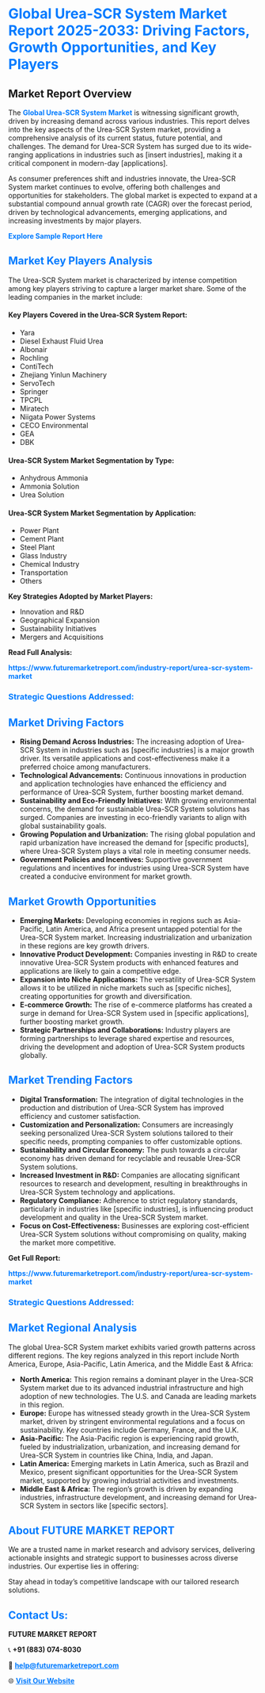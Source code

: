 <h1 style="color: #007BFF;">Global Urea-SCR System Market Report 2025-2033: Driving Factors, Growth Opportunities, and Key Players</h1>

<section id="overview">
<h2>Market Report Overview</h2>
<p>The <a href="https://www.futuremarketreport.com/industry-report/urea-scr-system-market" style="color: #007BFF; text-decoration: none;"><strong>Global Urea-SCR System Market</strong></a> is witnessing significant growth, driven by increasing demand across various industries. This report delves into the key aspects of the Urea-SCR System market, providing a comprehensive analysis of its current status, future potential, and challenges. The demand for Urea-SCR System has surged due to its wide-ranging applications in industries such as [insert industries], making it a critical component in modern-day [applications].</p>
<p>As consumer preferences shift and industries innovate, the Urea-SCR System market continues to evolve, offering both challenges and opportunities for stakeholders. The global market is expected to expand at a substantial compound annual growth rate (CAGR) over the forecast period, driven by technological advancements, emerging applications, and increasing investments by major players.</p>
</section>

<section id="overview">
<p><a href="https://www.futuremarketreport.com/request-sample/reportId=86697" style="color: #007BFF; text-decoration: none;"><strong>Explore Sample Report Here</strong></a></p>
</section>

<section id="key-players">
<h2 style="color: #007BFF;">Market Key Players Analysis</h2>
<p>The Urea-SCR System market is characterized by intense competition among key players striving to capture a larger market share. Some of the leading companies in the market include:</p>
<h4>Key Players Covered in the Urea-SCR System Report:</h4>
<ul><li>Yara</li><li>Diesel Exhaust Fluid Urea</li><li>Albonair</li><li>Rochling</li><li>ContiTech</li><li>Zhejiang Yinlun Machinery</li><li>ServoTech</li><li>Springer</li><li>TPCPL</li><li>Miratech</li><li>Niigata Power Systems</li><li>CECO Environmental</li><li>GEA</li><li>DBK</li></ul>
<h4>Urea-SCR System Market Segmentation by Type:</h4>
<ul><li>Anhydrous Ammonia</li><li>Ammonia Solution</li><li>Urea Solution</li></ul>

<h4>Urea-SCR System Market Segmentation by Application:</h4>
<ul><li>Power Plant</li><li>Cement Plant</li><li>Steel Plant</li><li>Glass Industry</li><li>Chemical Industry</li><li>Transportation</li><li>Others</li></ul>
<p><strong>Key Strategies Adopted by Market Players:</strong></p>
<ul>
<li>Innovation and R&D</li>
<li>Geographical Expansion</li>
<li>Sustainability Initiatives</li>
<li>Mergers and Acquisitions</li>
</ul>
</section>

<section>
<p><strong>Read Full Analysis: </strong></p><a href="https://www.futuremarketreport.com/industry-report/urea-scr-system-market" style="color: #007BFF; text-decoration: none;"><strong>https://www.futuremarketreport.com/industry-report/urea-scr-system-market</strong></a>
<h3 style="color: #007BFF;">Strategic Questions Addressed:</h3>
</section>

<section id="driving-factors">
<h2 style="color: #007BFF;">Market Driving Factors</h2>
<ul>
<li><strong>Rising Demand Across Industries:</strong> The increasing adoption of Urea-SCR System in industries such as [specific industries] is a major growth driver. Its versatile applications and cost-effectiveness make it a preferred choice among manufacturers.</li>
<li><strong>Technological Advancements:</strong> Continuous innovations in production and application technologies have enhanced the efficiency and performance of Urea-SCR System, further boosting market demand.</li>
<li><strong>Sustainability and Eco-Friendly Initiatives:</strong> With growing environmental concerns, the demand for sustainable Urea-SCR System solutions has surged. Companies are investing in eco-friendly variants to align with global sustainability goals.</li>
<li><strong>Growing Population and Urbanization:</strong> The rising global population and rapid urbanization have increased the demand for [specific products], where Urea-SCR System plays a vital role in meeting consumer needs.</li>
<li><strong>Government Policies and Incentives:</strong> Supportive government regulations and incentives for industries using Urea-SCR System have created a conducive environment for market growth.</li>
</ul>
</section>

<section id="growth-opportunities">
<h2 style="color: #007BFF;">Market Growth Opportunities</h2>
<ul>
<li><strong>Emerging Markets:</strong> Developing economies in regions such as Asia-Pacific, Latin America, and Africa present untapped potential for the Urea-SCR System market. Increasing industrialization and urbanization in these regions are key growth drivers.</li>
<li><strong>Innovative Product Development:</strong> Companies investing in R&D to create innovative Urea-SCR System products with enhanced features and applications are likely to gain a competitive edge.</li>
<li><strong>Expansion into Niche Applications:</strong> The versatility of Urea-SCR System allows it to be utilized in niche markets such as [specific niches], creating opportunities for growth and diversification.</li>
<li><strong>E-commerce Growth:</strong> The rise of e-commerce platforms has created a surge in demand for Urea-SCR System used in [specific applications], further boosting market growth.</li>
<li><strong>Strategic Partnerships and Collaborations:</strong> Industry players are forming partnerships to leverage shared expertise and resources, driving the development and adoption of Urea-SCR System products globally.</li>
</ul>
</section>

<section id="trending-factors">
<h2 style="color: #007BFF;">Market Trending Factors</h2>
<ul>
<li><strong>Digital Transformation:</strong> The integration of digital technologies in the production and distribution of Urea-SCR System has improved efficiency and customer satisfaction.</li>
<li><strong>Customization and Personalization:</strong> Consumers are increasingly seeking personalized Urea-SCR System solutions tailored to their specific needs, prompting companies to offer customizable options.</li>
<li><strong>Sustainability and Circular Economy:</strong> The push towards a circular economy has driven demand for recyclable and reusable Urea-SCR System solutions.</li>
<li><strong>Increased Investment in R&D:</strong> Companies are allocating significant resources to research and development, resulting in breakthroughs in Urea-SCR System technology and applications.</li>
<li><strong>Regulatory Compliance:</strong> Adherence to strict regulatory standards, particularly in industries like [specific industries], is influencing product development and quality in the Urea-SCR System market.</li>
<li><strong>Focus on Cost-Effectiveness:</strong> Businesses are exploring cost-efficient Urea-SCR System solutions without compromising on quality, making the market more competitive.</li>
</ul>
</section>

<section>
<p><strong>Get Full Report: </strong></p><a href="https://www.futuremarketreport.com/industry-report/urea-scr-system-market" style="color: #007BFF; text-decoration: none;"><strong>https://www.futuremarketreport.com/industry-report/urea-scr-system-market</strong></a>
<h3 style="color: #007BFF;">Strategic Questions Addressed:</h3>
</section>


<section id="regional-analysis">
<h2 style="color: #007BFF;">Market Regional Analysis</h2>
<p>The global Urea-SCR System market exhibits varied growth patterns across different regions. The key regions analyzed in this report include North America, Europe, Asia-Pacific, Latin America, and the Middle East & Africa:</p>
<ul>
<li><strong>North America:</strong> This region remains a dominant player in the Urea-SCR System market due to its advanced industrial infrastructure and high adoption of new technologies. The U.S. and Canada are leading markets in this region.</li>
<li><strong>Europe:</strong> Europe has witnessed steady growth in the Urea-SCR System market, driven by stringent environmental regulations and a focus on sustainability. Key countries include Germany, France, and the U.K.</li>
<li><strong>Asia-Pacific:</strong> The Asia-Pacific region is experiencing rapid growth, fueled by industrialization, urbanization, and increasing demand for Urea-SCR System in countries like China, India, and Japan.</li>
<li><strong>Latin America:</strong> Emerging markets in Latin America, such as Brazil and Mexico, present significant opportunities for the Urea-SCR System market, supported by growing industrial activities and investments.</li>
<li><strong>Middle East & Africa:</strong> The region’s growth is driven by expanding industries, infrastructure development, and increasing demand for Urea-SCR System in sectors like [specific sectors].</li>
</ul>
</section>

<footer>
<h2 style="color: #007BFF;">About FUTURE MARKET REPORT</h2>
<p>We are a trusted name in market research and advisory services, delivering actionable insights and strategic support to businesses across diverse industries. Our expertise lies in offering:</p>

<p>Stay ahead in today’s competitive landscape with our tailored research solutions.</p>

<h2 style="color: #007BFF;">Contact Us:</h2>
<p><strong>FUTURE MARKET REPORT</strong></p>
<p>📞 <strong>+91 (883) 074-8030</strong></p>
<p>📧 <strong><a href="mailto:help@futuremarketreport.com" style="color: #007BFF;">help@futuremarketreport.com</a></strong></p>
<p>🌐 <strong><a href="https://www.futuremarketreport.com/" style="color: #007BFF;">Visit Our Website</a></strong></p>
</footer>